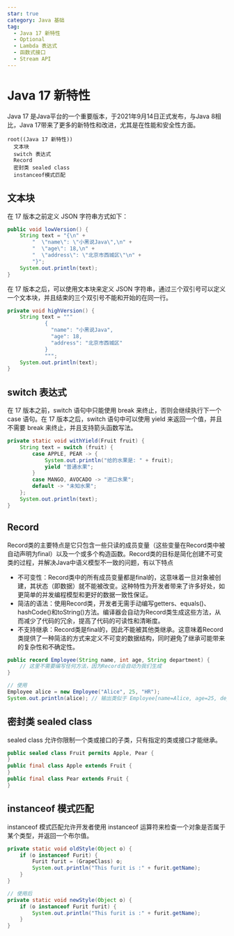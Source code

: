 ```yaml
---
star: true
category: Java 基础
tag:
  - Java 17 新特性
  - Optional
  - Lambda 表达式
  - 函数式接口
  - Stream API
---
```


# Java 17 新特性
Java 17 是Java平台的一个重要版本，于2021年9月14日正式发布，与Java 8相比，Java 17带来了更多的新特性和改进，尤其是在性能和安全性方面。

```mindmap
root((Java 17 新特性))
  文本块
  switch 表达式
  Record
  密封类 sealed class
  instanceof模式匹配
```

## 文本块
在 17 版本之前定义 JSON 字符串方式如下：

```Java
public void lowVersion() {
    String text = "{\n" +
        "  \"name\": \"小黑说Java\",\n" +
        "  \"age\": 18,\n" +
        "  \"address\": \"北京市西城区\"\n" +
        "}";
    System.out.println(text);
}
```

在 17 版本之后，可以使用文本块来定义 JSON 字符串，通过三个双引号可以定义一个文本块，并且结束的三个双引号不能和开始的在同一行。

```Java
private void highVersion() {
    String text = """
            {
              "name": "小黑说Java",
              "age": 18,
              "address": "北京市西城区"
            }
            """;
    System.out.println(text);
}
```

## switch 表达式
在 17 版本之前，switch 语句中只能使用 break 来终止，否则会继续执行下一个 case 语句。在 17 版本之后，switch 语句中可以使用 yield 来返回一个值，并且不需要 break 来终止，并且支持箭头函数写法。

```Java
private static void withYield(Fruit fruit) {
    String text = switch (fruit) {
        case APPLE, PEAR -> {
            System.out.println("给的水果是: " + fruit);
            yield "普通水果";
        }
        case MANGO, AVOCADO -> "进口水果";
        default -> "未知水果";
    };
    System.out.println(text);
}
```
## Record
Record类的主要特点是它只包含一些只读的成员变量（这些变量在Record类中被自动声明为final）以及一个或多个构造函数。Record类的目标是简化创建不可变类的过程，并解决Java中语义模型不一致的问题，有以下特点 
- 不可变性：Record类中的所有成员变量都是final的，这意味着一旦对象被创建，其状态（即数据）就不能被改变。这种特性为开发者带来了许多好处，如更简单的并发编程模型和更好的数据一致性保证。
- 简洁的语法：使用Record类，开发者无需手动编写getters、equals()、hashCode()和toString()方法。编译器会自动为Record类生成这些方法，从而减少了代码的冗余，提高了代码的可读性和清晰度。
- 不支持继承：Record类是final的，因此不能被其他类继承。这意味着Record类提供了一种简洁的方式来定义不可变的数据结构，同时避免了继承可能带来的复杂性和不确定性。

```Java
public record Employee(String name, int age, String department) {
    // 这里不需要编写任何方法，因为Record会自动为我们生成
}

// 使用
Employee alice = new Employee("Alice", 25, "HR");
System.out.println(alice); // 输出类似于 Employee[name=Alice, age=25, department=HR]
```

## 密封类 sealed class
sealed class 允许你限制一个类或接口的子类，只有指定的类或接口才能继承。

```Java
public sealed class Fruit permits Apple, Pear {
}
public final class Apple extends Fruit {
}
public final class Pear extends Fruit {
}
```

## instanceof 模式匹配
instanceof 模式匹配允许开发者使用 instanceof 运算符来检查一个对象是否属于某个类型，并返回一个布尔值。

```Java
private static void oldStyle(Object o) {
    if (o instanceof Furit) {
        Furit furit = (GrapeClass) o;
        System.out.println("This furit is :" + furit.getName);
    }
}

// 使用后
private static void newStyle(Object o) {
    if (o instanceof Furit furit) {
        System.out.println("This furit is :" + furit.getName);
    }
}
```

